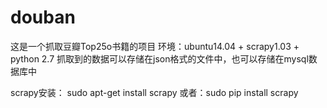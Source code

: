 # douban

这是一个抓取豆瓣Top25o书籍的项目
环境：ubuntu14.04 + scrapy1.03 + python 2.7
抓取到的数据可以存储在json格式的文件中，也可以存储在mysql数据库中

scrapy安装：
sudo apt-get install scrapy
或者：sudo pip install scrapy

